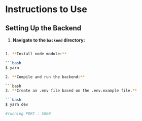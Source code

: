 # Instructions to Use

## Setting Up the Backend

1. **Navigate to the `backend` directory:**

```bash

1. **Install node module:**

```bash
$ yarn

2. **Compile and run the backend:**

```bash
3. **Create an .env file based on the .env.example file.**

```bash
$ yarn dev

#running PORT : 5000